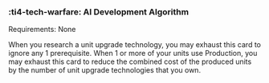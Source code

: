 ### :ti4-tech-warfare: **AI Development Algorithm**

Requirements: None

When you research a unit upgrade technology, you may exhaust this card to ignore any 1 prerequisite.
When 1 or more of your units use Production, you may exhaust this card to reduce the combined cost of the produced units by the number of unit upgrade technologies that you own.
